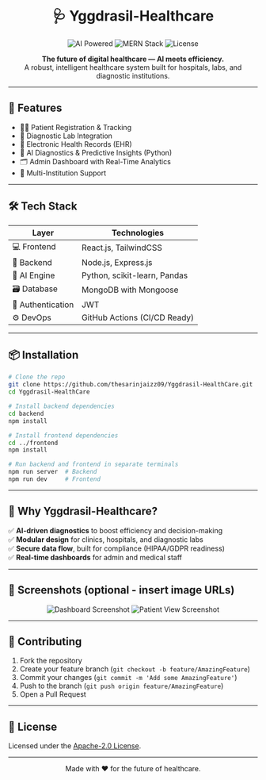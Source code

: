 <h1 align="center">🩺 Yggdrasil-Healthcare</h1>

<p align="center">
  <img src="https://img.shields.io/badge/AI-Powered-blueviolet?style=for-the-badge&logo=python" alt="AI Powered"/>
  <img src="https://img.shields.io/badge/MERN%20Stack-Fullstack-green?style=for-the-badge&logo=react" alt="MERN Stack"/>
  <img src="https://img.shields.io/badge/License-Apache%202.0-orange?style=for-the-badge" alt="License"/>
</p>

<p align="center">
  <b>The future of digital healthcare — AI meets efficiency.</b><br/>
  A robust, intelligent healthcare system built for hospitals, labs, and diagnostic institutions.
</p>

---

## 🚀 Features

- 🧑‍⚕️ Patient Registration & Tracking
- 🩻 Diagnostic Lab Integration
- 📁 Electronic Health Records (EHR)
- 🤖 AI Diagnostics & Predictive Insights (Python)
- 🗂️ Admin Dashboard with Real-Time Analytics
- 🏥 Multi-Institution Support

---

## 🛠️ Tech Stack

| Layer             | Technologies |
|------------------|--------------|
| 💻 Frontend       | React.js, TailwindCSS |
| 🔧 Backend        | Node.js, Express.js |
| 🧠 AI Engine      | Python, scikit-learn, Pandas |
| 🗃️ Database       | MongoDB with Mongoose |
| 🔐 Authentication | JWT |
| ⚙️ DevOps         | GitHub Actions (CI/CD Ready) |

---

## 📦 Installation

```bash
# Clone the repo
git clone https://github.com/thesarinjaizz09/Yggdrasil-HealthCare.git
cd Yggdrasil-HealthCare

# Install backend dependencies
cd backend
npm install

# Install frontend dependencies
cd ../frontend
npm install

# Run backend and frontend in separate terminals
npm run server  # Backend
npm run dev     # Frontend
```

---

## 🧠 Why Yggdrasil-Healthcare?

✅ **AI-driven diagnostics** to boost efficiency and decision-making  
✅ **Modular design** for clinics, hospitals, and diagnostic labs  
✅ **Secure data flow**, built for compliance (HIPAA/GDPR readiness)  
✅ **Real-time dashboards** for admin and medical staff

---

## 📸 Screenshots (optional - insert image URLs)

<p align="center">
  <img src="https://via.placeholder.com/800x400.png?text=Dashboard+Screenshot" alt="Dashboard Screenshot"/>
  <img src="https://via.placeholder.com/800x400.png?text=Patient+View+Screenshot" alt="Patient View Screenshot"/>
</p>

---

## 🤝 Contributing

1. Fork the repository  
2. Create your feature branch (`git checkout -b feature/AmazingFeature`)  
3. Commit your changes (`git commit -m 'Add some AmazingFeature'`)  
4. Push to the branch (`git push origin feature/AmazingFeature`)  
5. Open a Pull Request

---

## 📄 License

Licensed under the [Apache-2.0 License](LICENSE).

---

<p align="center">
  Made with ❤️ for the future of healthcare.
</p>